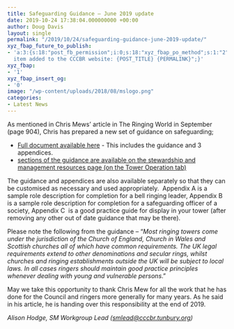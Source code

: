 ```yaml
---
title: Safeguarding Guidance – June 2019 update
date: 2019-10-24 17:38:04.000000000 +00:00
author: Doug Davis
layout: single
permalink: "/2019/10/24/safeguarding-guidance-june-2019-update/"
xyz_fbap_future_to_publish:
- 'a:3:{s:18:"post_fb_permission";i:0;s:18:"xyz_fbap_po_method";s:1:"2";s:16:"xyz_fbap_message";s:62:"News
  item added to the CCCBR website: {POST_TITLE} {PERMALINK}";}'
xyz_fbap:
- '1'
xyz_fbap_insert_og:
- '0'
image: "/wp-content/uploads/2018/08/mslogo.png"
categories:
- Latest News
---
```

As mentioned in Chris Mews’ article in The Ringing World in September (page 904), Chris has prepared a new set of guidance on safeguarding;

  * <a href="https://cccbr.org.uk/wp-content/uploads/2019/10/SM_Safeguarding_PlusAppendices_2019_Ver_2-Guide-plus-appendices-1.pdf" target="_blank" rel="noopener noreferrer">Full document available here</a> - This includes the guidance and 3 appendices.
  * [sections of the guidance are available on the stewardship and management resources page (on the Tower Operation tab)](/resources/stewardship-and-management/)

The guidance and appendices are also available separately so that they can be customised as necessary and used appropriately.  Appendix A is a sample role description for completion for a bell ringing leader, Appendix B is a sample role description for completion for a safeguarding officer of a society, Appendix C  is a good practice guide for display in your tower (after removing any other out of date guidance that may be there).

Please note the following from the guidance – “_Most ringing towers come under the jurisdiction of the Church of England, Church in Wales and Scottish_ _churches all of which have common requirements. The UK legal requirements extend to other denominations and secular rings, whilst churches and ringing establishments outside the UK will be_ _subject to local laws. In all cases ringers should maintain good practice principles whenever dealing with young and vulnerable persons_.”

May we take this opportunity to thank Chris Mew for all the work that he has done for the Council and ringers more generally for many years. As he said in his article, he is handing over this responsibility at the end of 2019.

_Alison Hodge, SM Workgroup Lead (<smlead@cccbr.tunbury.org>)_
